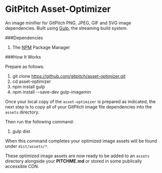 # GitPitch Asset-Optimizer

An image minifier for GitPitch PNG, JPEG, GIF and SVG image dependencies. Built using [Gulp](https://www.npmjs.com/package/gulp), the streaming build system.

###Dependencies

1. The [NPM](https://www.npmjs.com/) Package Manager


###How It Works

Prepare as follows:

1. git clone https://github.com/gitpitch/asset-optimizer.git
1. cd asset-optimizer
1. npm install gulp
1. npm install --save-dev gulp-imagemin


Once your local copy of the `asset-optimizer` is prepared as indicated, the next step is to copy all of your GitPitch image file dependencies into the `assets` directory.

Then run the following command:


1. gulp dist

When this command completes your optimized image assets will be found under `dist/assets/*`.

These optimized image assets are now ready to be added to an `assets` directory alongside your **PITCHME.md** or stored in some publically accessible CDN.

